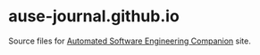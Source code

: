 # ause-journal.github.io

Source files for [Automated Software Engineering Companion](http://ause-journal.github.io/) site.

